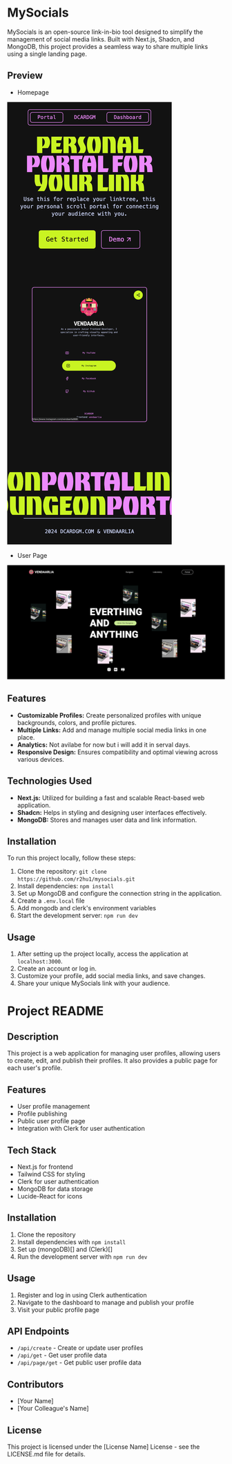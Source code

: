 # MySocials

MySocials is an open-source link-in-bio tool designed to simplify the management of social media links. Built with Next.js, Shadcn, and MongoDB, this project provides a seamless way to share multiple links using a single landing page.

## Preview

- Homepage

![MySocials Preview](/public/homepage.png)

- User Page

![MySocials Preview](/public/demo.png)

## Features

- **Customizable Profiles:** Create personalized profiles with unique backgrounds, colors, and profile pictures.
- **Multiple Links:** Add and manage multiple social media links in one place.
- **Analytics:** Not avilabe for now but i will add it in serval days.
- **Responsive Design:** Ensures compatibility and optimal viewing across various devices.

## Technologies Used

- **Next.js:** Utilized for building a fast and scalable React-based web application.
- **Shadcn:** Helps in styling and designing user interfaces effectively.
- **MongoDB:** Stores and manages user data and link information.

## Installation

To run this project locally, follow these steps:

1. Clone the repository: `git clone https://github.com/r2hu1/mysocials.git`
2. Install dependencies: `npm install`
3. Set up MongoDB and configure the connection string in the application.
4. Create a `.env.local` file
5. Add mongodb and clerk's environment variables
7. Start the development server: `npm run dev`

## Usage

1. After setting up the project locally, access the application at `localhost:3000`.
2. Create an account or log in.
3. Customize your profile, add social media links, and save changes.
4. Share your unique MySocials link with your audience.






# Project README

## Description
This project is a web application for managing user profiles, allowing users to create, edit, and publish their profiles. It also provides a public page for each user's profile.

## Features
- User profile management
- Profile publishing
- Public user profile page
- Integration with Clerk for user authentication

## Tech Stack
- Next.js for frontend
- Tailwind CSS for styling
- Clerk for user authentication
- MongoDB for data storage
- Lucide-React for icons

## Installation
1. Clone the repository
2. Install dependencies with `npm install`
3. Set up (mongoDB)[] and (Clerk)[]
4. Run the development server with `npm run dev`

## Usage
1. Register and log in using Clerk authentication
2. Navigate to the dashboard to manage and publish your profile
3. Visit your public profile page

## API Endpoints
- `/api/create` - Create or update user profiles
- `/api/get` - Get user profile data
- `/api/page/get` - Get public user profile data

## Contributors
- [Your Name]
- [Your Colleague's Name]

## License
This project is licensed under the [License Name] License - see the LICENSE.md file for details.